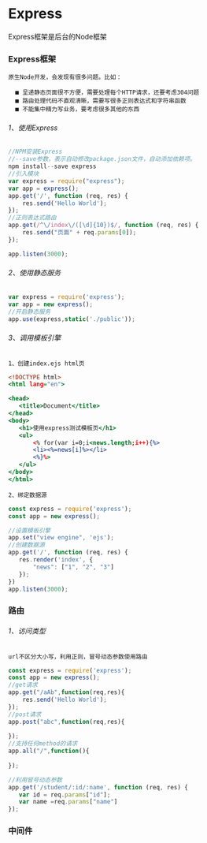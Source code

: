 # Express

  Express框架是后台的Node框架
  
### Express框架
    原生Node开发，会发现有很多问题。比如：
    
  	  ■ 呈递静态页面很不方便，需要处理每个HTTP请求，还要考虑304问题
	  ■ 路由处理代码不直观清晰，需要写很多正则表达式和字符串函数
	  ■ 不能集中精力写业务，要考虑很多其他的东西
    
###### 1、使用Express
    
```.js
//NPM安装Express
//--save参数，表示自动修改package.json文件，自动添加依赖项。
npm install--save express
//引入模块
var express = require("express");
var app = express();
app.get('/', function (req, res) {
    res.send('Hello World');
});
//正则表达式路由
app.get(/^\/index\/([\d]{10})$/, function (req, res) {
    res.send("页面" + req.params[0]);
});

app.listen(3000);
```
 ###### 2、使用静态服务
 
 ```.js
var express = require('express');
var app = new express();
//开启静态服务
app.use(express,static('./public'));
 ```
 
 ###### 3、调用模板引擎
    1、创建index.ejs html页
 ``` .html
 <!DOCTYPE html>
<html lang="en">

<head>
    <title>Document</title>
</head>
<body>
    <h1>使用express测试模板页</h1>
    <ul>
        <% for(var i=0;i<news.length;i++){%>
        <li><%=news[i]%></li>
        <%}%>
    </ul>
</body>
</html>
 ```
    2、绑定数据源
 ```.js
const express = require('express');
const app = new express();

//设置模板引擎
app.set("view engine", 'ejs');
//创建数据源
app.get('/', function (req, res) {
    res.render('index', {
        "news": ["1", "2", "3"]
    });
})
app.listen(3000);
 ```
### 路由

###### 1、访问类型

 `url不区分大小写，利用正则，冒号动态参数使用路由`
  
``` .js
const express = require('express');
const app = new express();
//get请求
app.get("/aAb",function(req,res){
	res.send('Hello World');
});
//post请求
app.post("abc",function(req,res){
	
});
//支持任何method的请求
app.all("/",function(){
	
});

//利用冒号动态参数
app.get('/student/:id/:name', function (req, res) {
   var id = req.params["id"];
   var name =req.params["name"]
});
```
### 中间件
